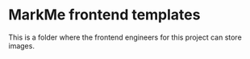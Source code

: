 <h1>MarkMe frontend templates</h1>

This is a folder where the frontend engineers for this project can store images.
